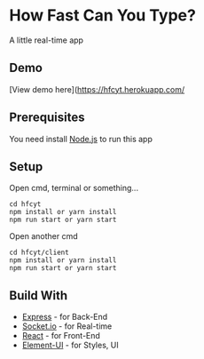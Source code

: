 # How Fast Can You Type?
A little real-time app
## Demo
[View demo here](https://hfcyt.herokuapp.com/
## Prerequisites
You need install [Node.js](https://nodejs.org/en/) to run this app
## Setup
Open cmd, terminal or something...
```
cd hfcyt
npm install or yarn install
npm run start or yarn start
```
Open another cmd
```
cd hfcyt/client
npm install or yarn install
npm run start or yarn start
```
## Build With
* [Express](https://expressjs.com/) - for Back-End
* [Socket.io](https://socket.io/) - for Real-time
* [React](https://reactjs.org/) - for Front-End
* [Element-UI](https://rometools.github.io/rome/) - for Styles, UI

